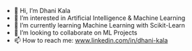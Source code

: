 - 👋 Hi, I’m Dhani Kala
- 👀 I’m interested in Artificial Intelligence & Machine Learning
- 🌱 I’m currently learning Machine Learning with Scikit-Learn
- 💞️ I’m looking to collaborate on ML Projects
- 📫 How to reach me: www.linkedin.com/in/dhani-kala

<!---
dhani-kala/dhani-kala is a ✨ special ✨ repository because its `README.md` (this file) appears on your GitHub profile.
You can click the Preview link to take a look at your changes.
--->

